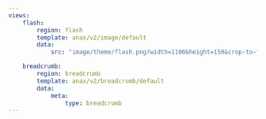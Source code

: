 ```yaml
---
views:
    flash:
        region: flash
        template: anax/v2/image/default
        data:
            src: "image/theme/flash.png?width=1100&height=150&crop-to-fit&area=0,0,0,0"

    breadcrumb:
        region: breadcrumb
        template: anax/v2/breadcrumb/default
        data:
            meta:
                type: breadcrumb
---
```

